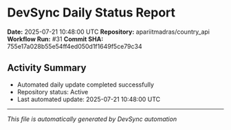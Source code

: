 # DevSync Daily Status Report

**Date:** 2025-07-21 10:48:00 UTC
**Repository:** apariitmadras/country_api
**Workflow Run:** #31
**Commit SHA:** 755e17a028b55e54ff4ed050d1f1649f5ce79c34

## Activity Summary
- Automated daily update completed successfully
- Repository status: Active
- Last automated update: 2025-07-21 10:48:00 UTC

---
*This file is automatically generated by DevSync automation*
